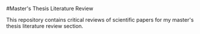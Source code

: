 #Master's Thesis Literature Review

This repository contains critical reviews of scientific papers for my master's thesis literature review section.
